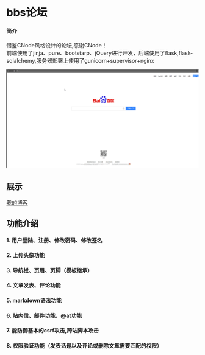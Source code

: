 # bbs论坛<br>
#### 简介
借鉴CNode风格设计的论坛,感谢CNode！<br>
前端使用了jinja、pure、bootstarp、jQuery进行开发，后端使用了flask,flask-sqlalchemy,服务器部署上使用了gunicorn+supervisor+nginx


![demo](https://github.com/CHIKITCHONG/bbs/blob/master/demo.gif)
<br>

## 展示
[我的博客](193.112.171.150)<br>

## 功能介绍
#### 1. 用户登陆、注册、修改密码、修改签名
#### 2. 上传头像功能
#### 3. 导航栏、页眉、页脚（模板继承）
#### 4. 文章发表、评论功能
#### 5. markdown语法功能
#### 6. 站内信、邮件功能、@at功能
#### 7. 能防御基本的csrf攻击,跨站脚本攻击
#### 8. 权限验证功能（发表话题以及评论或删除文章需要匹配的权限）
